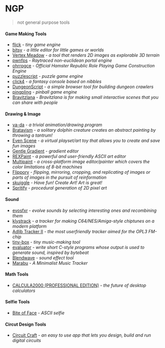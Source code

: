 # NGP
> not general purpose tools

#### Game Making Tools
- [flick](https://www.flickgame.org/) - *tiny game engine*
- [bitsy](http://ledoux.io/bitsy/editor.html) - *a little editor for little games or worlds*
- [Vertex Meadow](https://ianmaclarty.itch.io/vertex-meadow) - *a tool that renders 2D images as explorable 3D terrain*
- [pwnfps](https://github.com/fanzyflani/pwnfps) - *Raytraced non-euclidean portal engine*
- [ohrrpgce](http://rpg.hamsterrepublic.com/ohrrpgce) - *Official Hamster Republic Role Playing Game Construction Engine*
- [puzzlescript](https://www.puzzlescript.net) - *puzzle game engine*
- [click4](https://josefnpat.itch.io/click4) - *a fantasy console based on nibbles*
- [DungeonScript](http://farbs.org/dungeonscript) - *a simple browser tool for building dungeon crawlers*
- [pingpling](https://www.plingpling.org/) - *pinball game engine*
- [Bravitzlana](http://bravitzlana.com/) - *Bravitzlana is for making small interactive scenes that you can share with people*

#### Drawing & Image
- [va-da](https://mason-lindroth.itch.io/va-da) - *a trivial animation/drawing program*
- [Bratavism](https://even-kei.itch.io/bratavism) - *a solitary dolphin creature creates an abstract painting by throwing a tantrum!*
- [Even Scene](https://even-kei.itch.io/even-scene) - *a virtual playset/art toy that allows you to create and save fun images*
- [Gentle Gradient](http://www.foddy.net/2010/10/gentle-gradient/) - *gradient editor*
- [REXPaint](http://www.gridsagegames.com/rexpaint/) - *a powerful and user-friendly ASCII art editor*
- [Multipaint](http://multipaint.kameli.net/) - *a cross-platform image editor/painter which covers the color limitations of 8-bit machines*
- [Flippory](https://bludgeonsoft.itch.io/flippory) - *flipping, mirroring, cropping, and replicating of images or parts of images in the pursuit of reinformation*
- [skuiggle](https://mokka.itch.io/skuiggle) - *Have fun! Create Art! Art is great!*
- [Spritify](http://spritify.com/) - *procedural generation of 2D pixel art*

#### Sound
- [evosfxr](https://candle.itch.io/evosfxr) - *evolve sounds by selecting interesting ones and recombining them*
- [klystrack](http://kometbomb.github.io/klystrack/) - *a tracker for making C64/NES/Amiga-style chiptunes on a modern platform*
- [Adlib Tracker II](http://www.adlibtracker.net/index.php) - *the most userfriendly tracker aimed for the OPL3 FM-chip*
- [tiny-box](https://www.tiny-box.net/) - *tiny music-making tool*
- [evaluator](https://damikyu.itch.io/evaluator) - *write short C-style programs whose output is used to generate sound, inspired by bytebeat*
- [Blendwave](http://beta.blendwave.net/?p=wavePanel) - *sound effect tool*
- [Marabu](https://hundredrabbits.itch.io/marabu) - *A Minimalist Music Tracker*

#### Math Tools
- [CALCULA2000 (PROFESSIONAL EDITION)](https://alienmelon.itch.io/calcula2000) - *the future of desktop calculators*

#### Selfie Tools
- [Bite of Face](https://mousefountain.itch.io/bite-of-face) - *ASCII selfie*

#### Circut Design Tools
- [Circuit Craft](http://photoncreations.com/circuitcraft/) - *an easy to use app that lets you design, build and run digital circuits*
